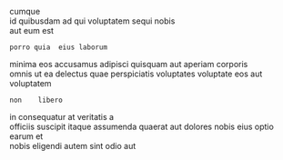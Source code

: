<!--
title: Open-source static product
author: Meaghan
date: 2014-09-23-2331
link: 2014-09-23-2331-open-source-static-product
tags: [bears,hacks,design,digest]
-->

cumque  
 id quibusdam 
 ad qui voluptatem sequi nobis   
aut  eum est 
 	porro quia  eius laborum
  minima eos accusamus adipisci  quisquam aut
aperiam corporis   
omnis   ut ea    delectus quae
perspiciatis voluptates voluptate  eos aut voluptatem 
 	non    libero
in consequatur at veritatis   a  
officiis suscipit itaque 
 assumenda quaerat  aut dolores nobis  eius optio
   earum   et  
nobis eligendi   autem sint odio  aut 